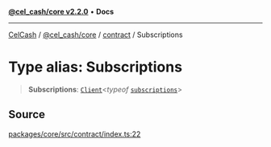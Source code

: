 [**@cel_cash/core v2.2.0**](../../README.md) • **Docs**

***

[CelCash](../../../../packages.md) / [@cel\_cash/core](../../README.md) / [contract](../README.md) / Subscriptions

# Type alias: Subscriptions

> **Subscriptions**: [`Client`](../../types/type-aliases/Client.md)\<*typeof* [`subscriptions`](../variables/subscriptions.md)\>

## Source

[packages/core/src/contract/index.ts:22](https://github.com/Pyxlab/celcash/blob/9e2eeefc75067a4b86d18d5bb144eb4446f097c2/packages/core/src/contract/index.ts#L22)
